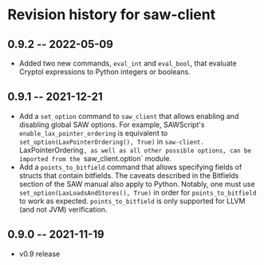 # Revision history for saw-client

## 0.9.2 -- 2022-05-09

* Added two new commands, `eval_int` and `eval_bool`, that evaluate Cryptol
  expressions to Python integers or booleans.

## 0.9.1 -- 2021-12-21

* Add a `set_option` command to `saw_client` that allows enabling and disabling
  global SAW options. For example, SAWScript's `enable_lax_pointer_ordering` is
  equivalent to `set_option(LaxPointerOrdering(), True)` in `saw-client.
  `LaxPointerOrdering`, as well as all other possible options, can be imported
  from the `saw_client.option` module.
* Add a `points_to_bitfield` command that allows specifying fields of structs
  that contain bitfields. The caveats described in the Bitfields section of the
  SAW manual also apply to Python. Notably, one must use
  `set_option(LaxLoadsAndStores(), True)` in order for `points_to_bitfield` to
  work as expected. `points_to_bitfield` is only supported for LLVM (and not
  JVM) verification.


## 0.9.0 -- 2021-11-19

* v0.9 release

